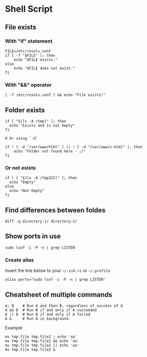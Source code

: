 # Shell Script

## File exists

### With "if" statement

```text
FILE=/etc/resolv.conf
if [ -f "$FILE" ]; then
    echo "$FILE exists."
else 
    echo "$FILE does not exist."
fi
```

### With "&&" operator

```text
[ -f /etc/resolv.conf ] && echo "File exists!"
```

## Folder exists

```text
if [ "$(ls -A /tmp)" ]; then
  echo "Exists and is not Empty"
fi

# Or using `-d`

if ! [ -d "/var/www/html" ] || ! [ -d "/var/www/x-html" ]; then
    echo "Folder not found here - ;("
fi
```

### Or not exists

```text
if ! [ "$(ls -A /tmp322)" ]; then
  echo "Empty"
else
  echo "Not Empty"
fi
```

## Find differences between foldes

```text
diff -q directory-1/ directory-2/
```

## Show ports in use

```text
sudo lsof -i -P -n | grep LISTEN
```

### Create alias

Insert the line below to your `~/.zsh.rc`  or  `~/.profile`

```text
alias ports="sudo lsof -i -P -n | grep LISTEN"
```

## Cheatsheet of multiple commands

```text
A; B    # Run A and then B, regardless of success of A
A && B  # Run B if and only if A succeeded
A || B  # Run B if and only if A failed
A &     # Run A in background.
```

Example

```text
mv tmp.file tmp.file2 ; echo 'aa'
mv tmp.file tmp.file2 && echo 'aa'
mv tmp.file tmp.file2 || echo 'aa'
mv tmp.file tmp.file2 &
```

